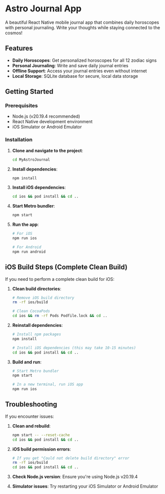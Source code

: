 # Astro Journal App

A beautiful React Native mobile journal app that combines daily horoscopes with personal journaling. Write your thoughts while staying connected to the cosmos!

## Features

- **Daily Horoscopes**: Get personalized horoscopes for all 12 zodiac signs
- **Personal Journaling**: Write and save daily journal entries
- **Offline Support**: Access your journal entries even without internet
- **Local Storage**: SQLite database for secure, local data storage

## Getting Started

### Prerequisites

- Node.js (v20.19.4 recommended)
- React Native development environment
- iOS Simulator or Android Emulator

### Installation

1. **Clone and navigate to the project**:
   ```bash
   cd MyAstroJournal
   ```

2. **Install dependencies**:
   ```bash
   npm install
   ```

3. **Install iOS dependencies**:
   ```bash
   cd ios && pod install && cd ..
   ```

4. **Start Metro bundler**:
   ```bash
   npm start
   ```

5. **Run the app**:
   ```bash
   # For iOS
   npm run ios
   
   # For Android
   npm run android
   ```

## iOS Build Steps (Complete Clean Build)

If you need to perform a complete clean build for iOS:

1. **Clean build directories**:
   ```bash
   # Remove iOS build directory
   rm -rf ios/build
   
   # Clean CocoaPods
   cd ios && rm -rf Pods Podfile.lock && cd ..
   ```

2. **Reinstall dependencies**:
   ```bash
   # Install npm packages
   npm install
   
   # Install iOS dependencies (this may take 10-15 minutes)
   cd ios && pod install && cd ..
   ```

3. **Build and run**:
   ```bash
   # Start Metro bundler
   npm start
   
   # In a new terminal, run iOS app
   npm run ios
   ```

## Troubleshooting

If you encounter issues:

1. **Clean and rebuild**:
   ```bash
   npm start -- --reset-cache
   cd ios && pod install && cd ..
   ```

2. **iOS build permission errors**:
   ```bash
   # If you get "Could not delete build directory" error
   rm -rf ios/build
   cd ios && pod install && cd ..
   ```

3. **Check Node.js version**: Ensure you're using Node.js v20.19.4
4. **Simulator issues**: Try restarting your iOS Simulator or Android Emulator